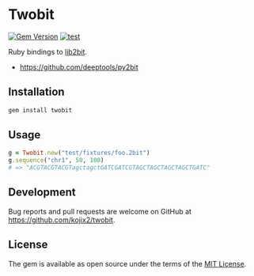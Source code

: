 # Twobit

[![Gem Version](https://badge.fury.io/rb/twobit.svg)](https://badge.fury.io/rb/twobit)
[![test](https://github.com/ruby-on-bioc/twobit/actions/workflows/ci.yml/badge.svg)](https://github.com/ruby-on-bioc/twobit/actions/workflows/ci.yml)

Ruby bindings to [lib2bit](https://github.com/dpryan79/lib2bit).

* https://github.com/deeptools/py2bit

## Installation

```sh
gem install twobit
```

## Usage

```ruby
g = Twobit.new("test/fixtures/foo.2bit")
g.sequence("chr1", 50, 100)
# => "ACGTACGTACGTagctagctGATCGATCGTAGCTAGCTAGCTAGCTGATC"
```

## Development

Bug reports and pull requests are welcome on GitHub at https://github.com/kojix2/twobit.

## License

The gem is available as open source under the terms of the [MIT License](https://opensource.org/licenses/MIT).
